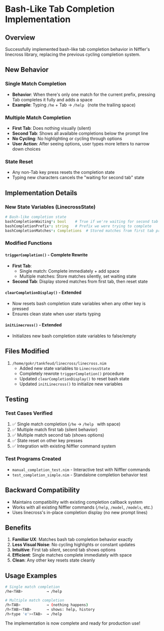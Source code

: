 # Bash-Like Tab Completion Implementation

## Overview

Successfully implemented bash-like tab completion behavior in Niffler's linecross library, replacing the previous cycling completion system.

## New Behavior

### Single Match Completion
- **Behavior**: When there's only one match for the current prefix, pressing Tab completes it fully and adds a space
- **Example**: Typing `/he` + Tab → `/help ` (note the trailing space)

### Multiple Match Completion  
- **First Tab**: Does nothing visually (silent)
- **Second Tab**: Shows all available completions below the prompt line
- **No Cycling**: No highlighting or cycling through options
- **User Action**: After seeing options, user types more letters to narrow down choices

### State Reset
- Any non-Tab key press resets the completion state
- Typing new characters cancels the "waiting for second tab" state

## Implementation Details

### New State Variables (LinecrossState)
```nim
# Bash-like completion state
bashCompletionWaiting*: bool    # True if we're waiting for second tab press
bashCompletionPrefix*: string   # Prefix we were trying to complete
bashCompletionMatches*: Completions  # Stored matches from first tab press
```

### Modified Functions

#### `triggerCompletion()` - Complete Rewrite
- **First Tab**: 
  - Single match: Complete immediately + add space
  - Multiple matches: Store matches silently, set waiting state
- **Second Tab**: Display stored matches from first tab, then reset state

#### `clearCompletionDisplay()` - Extended
- Now resets bash completion state variables when any other key is pressed
- Ensures clean state when user starts typing

#### `initLinecross()` - Extended  
- Initializes new bash completion state variables to false/empty

## Files Modified

1. `/home/gokr/tankfeud/linecross/linecross.nim`
   - Added new state variables to `LinecrossState`
   - Completely rewrote `triggerCompletion()` procedure
   - Updated `clearCompletionDisplay()` to reset bash state
   - Updated `initLinecross()` to initialize new variables

## Testing

### Test Cases Verified
1. ✅ Single match completion (`/he` → `/help ` with space)
2. ✅ Multiple match first tab (silent behavior) 
3. ✅ Multiple match second tab (shows options)
4. ✅ State reset on other key presses
5. ✅ Integration with existing Niffler command system

### Test Programs Created
- `manual_completion_test.nim` - Interactive test with Niffler commands
- `test_completion_simple.nim` - Standalone completion behavior test

## Backward Compatibility

- Maintains compatibility with existing completion callback system
- Works with all existing Niffler commands (`/help`, `/model`, `/models`, etc.)
- Uses linecross's in-place completion display (no new prompt lines)

## Benefits

1. **Familiar UX**: Matches bash tab completion behavior exactly
2. **Less Visual Noise**: No cycling highlights or constant updates
3. **Intuitive**: First tab silent, second tab shows options
4. **Efficient**: Single matches complete immediately with space
5. **Clean**: Any other key resets state cleanly

## Usage Examples

```bash
# Single match completion
/he<TAB>           → /help 

# Multiple match completion  
/h<TAB>            → (nothing happens)
/h<TAB><TAB>       → shows: help, history
/h<type 'e'><TAB>  → /help 
```

The implementation is now complete and ready for production use!